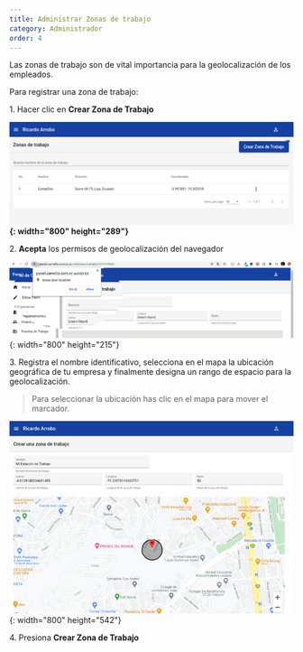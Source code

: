 ```yaml
---
title: Administrar Zonas de trabajo
category: Administrador
order: 4
---
```


Las zonas de trabajo son de vital importancia para la geolocalizaci&oacute;n de los empleados.

Para registrar una zona de trabajo:

1\. Hacer clic en **Crear Zona de Trabajo**

**![](/uploads/zone.png){: width="800" height="289"}**

2\. **Acepta** los permisos de geolocalizaci&oacute;n del navegador

![](/uploads/permission.png){: width="800" height="215"}

3\. Registra el nombre identificativo, selecciona en el mapa la ubicaci&oacute;n geogr&aacute;fica de tu empresa y finalmente designa un rango de espacio para la geolocalizaci&oacute;n.

> Para seleccionar la ubicaci&oacute;n has clic en el mapa para mover el marcador.

![](/uploads/screenshot-from-2020-10-09-09-43-31.png){: width="800" height="542"}

4\. Presiona **Crear Zona de Trabajo**